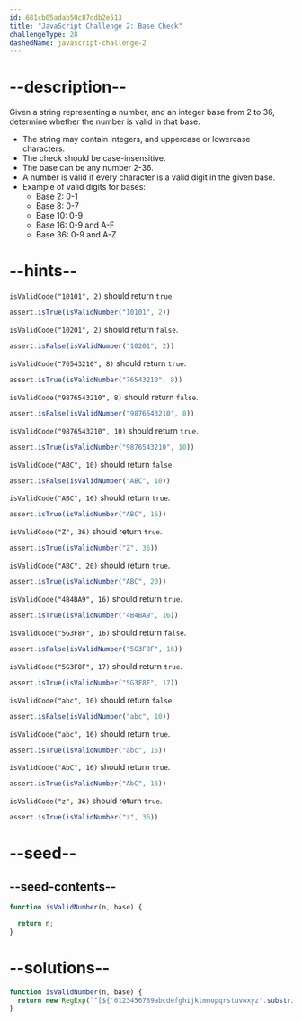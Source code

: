 ```yaml
---
id: 681cb05adab50c87ddb2e513
title: "JavaScript Challenge 2: Base Check"
challengeType: 28
dashedName: javascript-challenge-2
---
```


# --description--

Given a string representing a number, and an integer base from 2 to 36, determine whether the number is valid in that base.

- The string may contain integers, and uppercase or lowercase characters.
- The check should be case-insensitive.
- The base can be any number 2-36.
- A number is valid if every character is a valid digit in the given base.
- Example of valid digits for bases:
  - Base 2: 0-1
  - Base 8: 0-7
  - Base 10: 0-9
  - Base 16: 0-9 and A-F
  - Base 36: 0-9 and A-Z

# --hints--

`isValidCode("10101", 2)` should return `true`.

```js
assert.isTrue(isValidNumber("10101", 2))
```

`isValidCode("10201", 2)` should return `false`.

```js
assert.isFalse(isValidNumber("10201", 2))
```

`isValidCode("76543210", 8)` should return `true`.

```js
assert.isTrue(isValidNumber("76543210", 8))
```

`isValidCode("9876543210", 8)` should return `false`.

```js
assert.isFalse(isValidNumber("9876543210", 8))
```

`isValidCode("9876543210", 10)` should return `true`.

```js
assert.isTrue(isValidNumber("9876543210", 10))
```

`isValidCode("ABC", 10)` should return `false`.

```js
assert.isFalse(isValidNumber("ABC", 10))
```

`isValidCode("ABC", 16)` should return `true`.

```js
assert.isTrue(isValidNumber("ABC", 16))
```

`isValidCode("Z", 36)` should return `true`.

```js
assert.isTrue(isValidNumber("Z", 36))
```

`isValidCode("ABC", 20)` should return `true`.

```js
assert.isTrue(isValidNumber("ABC", 20))
```

`isValidCode("4B4BA9", 16)` should return `true`.

```js
assert.isTrue(isValidNumber("4B4BA9", 16))
```

`isValidCode("5G3F8F", 16)` should return `false`.

```js
assert.isFalse(isValidNumber("5G3F8F", 16))
```

`isValidCode("5G3F8F", 17)` should return `true`.

```js
assert.isTrue(isValidNumber("5G3F8F", 17))
```

`isValidCode("abc", 10)` should return `false`.

```js
assert.isFalse(isValidNumber("abc", 10))
```

`isValidCode("abc", 16)` should return `true`.

```js
assert.isTrue(isValidNumber("abc", 16))
```

`isValidCode("AbC", 16)` should return `true`.

```js
assert.isTrue(isValidNumber("AbC", 16))
```

`isValidCode("z", 36)` should return `true`.

```js
assert.isTrue(isValidNumber("z", 36))
```

# --seed--

## --seed-contents--

```js
function isValidNumber(n, base) {

  return n;
}
```

# --solutions--

```js
function isValidNumber(n, base) {
  return new RegExp(`^[${'0123456789abcdefghijklmnopqrstuvwxyz'.substring(0, base)}]+\$`, "i").test(n);
}
```
